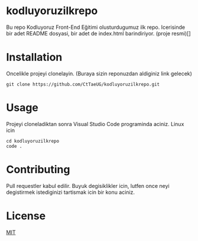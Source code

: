 # kodluyoruzilkrepo
Bu repo Kodluyoruz Front-End Eğitimi olusturdugumuz ilk repo. Icerisinde bir adet README dosyasi, bir adet de index.html barindiriyor.
(proje resmi)[]
# Installation
Oncelikle projeyi clonelayin. (Buraya sizin reponuzdan aldiginiz link gelecek)
```
git clone https://github.com/CtTaeUG/kodluyoruzilkrepo.git
```
# Usage
Projeyi cloneladiktan sonra Visual Studio Code programinda aciniz.
Linux icin
```
cd kodluyoruzilkrepo
code .
```
# Contributing
Pull requestler kabul edilir. Buyuk degisiklikler icin, lutfen once neyi degistirmek istediginizi tartismak icin bir konu aciniz.
# License
[MIT](https://choosealicense.com/licenses/mit/)